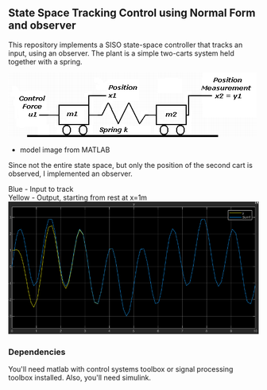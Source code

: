 ## State Space Tracking Control using Normal Form and observer

This repository implements a SISO state-space controller that tracks an input, using an observer. The plant is a simple two-carts system held together with a spring.

![Alt text](image3.png)
* model image from MATLAB

Since not the entire state space, but only the position of the second cart is observed, I implemented an observer.

Blue - Input to track \
Yellow - Output, starting from rest at x=1m
  ![Alt text](image1.png)


### Dependencies
You'll need matlab with control systems toolbox or signal processing toolbox installed. Also, you'll need simulink.